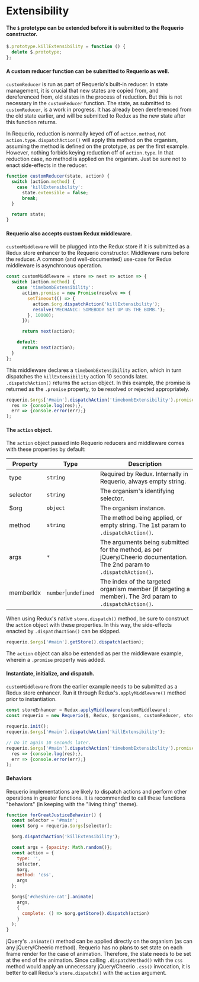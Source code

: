 # Extensibility

#### The `$` prototype can be extended before it is submitted to the Requerio constructor.

```javascript
$.prototype.killExtensibility = function () {
  delete $.prototype;
};
```

#### A custom reducer function can be submitted to Requerio as well.

`customReducer` is run as part of Requerio's built-in reducer. In state 
management, it is crucial that new states are copied from, and dereferenced 
from, old states in the process of reduction. But this is not necessary in the 
`customReducer` function. The state, as submitted to `customReducer`, is a work 
in progress. It has already been dereferenced from the old state earlier, and 
will be submitted to Redux as the new state after this function returns.

In Requerio, reduction is normally keyed off of `action.method`, not 
`action.type`. `dispatchAction()` will apply this method on the organism, 
assuming the method is defined on the prototype, as per the first example. 
However, nothing forbids keying reduction off of `action.type`. In that 
reduction case, no method is applied on the organism. Just be sure not to enact 
side-effects in the reducer.

```javascript
function customReducer(state, action) {
  switch (action.method) {
    case 'killExtensibility':
      state.extensible = false;
      break;
  }

  return state;
}
```

#### Requerio also accepts custom Redux middleware.

`customMiddleware` will be plugged into the Redux store if it is submitted as a 
Redux store enhancer to the Requerio constructor. Middleware runs before the 
reducer. A common (and well-documented) use-case for Redux middleware is 
asynchronous operation.

```javascript
const customMiddleware = store => next => action => {
  switch (action.method) {
    case 'timebombExtensibility':
      action.promise = new Promise(resolve => {
        setTimeout(() => {
          action.$org.dispatchAction('killExtensibility');
          resolve('MECHANIC: SOMEBODY SET UP US THE BOMB.');
        }, 10000);
      });

      return next(action);

    default:
      return next(action);
  }
};
```

This middleware declares a `timebombExtensibility` action, which in turn 
dispatches the `killExtensibility` action 10 seconds later. `.dispatchAction()` 
returns the `action` object. In this example, the promise is returned as the 
`.promise` property, to be resolved or rejected appropriately.

```javascript
requerio.$orgs['#main'].dispatchAction('timebombExtensibility').promise.then(
  res => {console.log(res);},
  err => {console.error(err);}
);

```

#### The `action` object.

The `action` object passed into Requerio reducers and middleware comes with 
these properties by default:

| Property | Type | Description |
| --- | --- | --- |
| type | `string` | Required by Redux. Internally in Requerio, always empty string. |
| selector | `string` | The organism's identifying selector. |
| $org | `object` | The organism instance. |
| method | `string` | The method being applied, or empty string. The 1st param to `.dispatchAction()`. |
| args | `*` | The arguments being submitted for the method, as per jQuery/Cheerio documentation. The 2nd param to `.dispatchAction()`. |
| memberIdx | `number`\|`undefined` | The index of the targeted organism member (if targeting a member). The 3rd param to `.dispatchAction()`. |

When using Redux's native `store.dispatch()` method, be sure to construct the 
`action` object with these properties. In this way, the side-effects enacted by 
`.dispatchAction()` can be skipped.

```javascript
requerio.$orgs['#main'].getStore().dispatch(action);
```

The `action` object can also be extended as per the middleware example, wherein 
a `.promise` property was added.

#### Instantiate, initialize, and dispatch.

`customMiddleware` from the earlier example needs to be submitted as a Redux 
store enhancer. Run it through Redux's`.applyMiddleware()` method prior to 
instantiation.

```javascript
const storeEnhancer = Redux.applyMiddleware(customMiddleware);
const requerio = new Requerio($, Redux, $organisms, customReducer, storeEnhancer);

requerio.init();
requerio.$orgs['#main'].dispatchAction('killExtensibility');

// Do it again 10 seconds later.
requerio.$orgs['#main'].dispatchAction('timebombExtensibility').promise.then(
  res => {console.log(res);},
  err => {console.error(err);}
);
```

#### Behaviors

Requerio implementations are likely to dispatch actions and perform other 
operations in greater functions. It is recommended to call these functions 
"behaviors" (in keeping with the "living thing" theme).

```javascript
function forGreatJusticeBehavior() {
  const selector = '#main';
  const $org = requerio.$orgs[selector];

  $org.dispatchAction('killExtensibility');

  const args = {opacity: Math.random()};
  const action = {
    type: '',
    selector,
    $org,
    method: 'css',
    args
  };

  $orgs['#cheshire-cat'].animate(
    args,
    {
      complete: () => $org.getStore().dispatch(action)
    }
  );
}
```

jQuery's `.animate()` method can be applied directly on the organism (as can any 
jQuery/Cheerio method). Requerio has no plans to set state on each frame render 
for the case of animation. Therefore, the state needs to be set at the end of 
the animation. Since calling `.dispatchMethod()` with the `css` method would 
apply an unnecessary jQuery/Cheerio `.css()` invocation, it is better to call 
Redux's `store.dispatch()` with the `action` argument.

